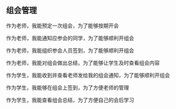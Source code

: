 ## 组会管理

作为老师，我能预定一次组会，为了能够按期开会

作为老师，我能通知应参会的同学，为了能够顺利开组会

作为老师，我能组织参会人员签到，为了能够顺利开组会

作为老师，我能对组会做出总结，为了能够让学生及时查看组会内容

作为学生，我能收到并查看老师发给我的组会通知，为了能够顺利开组会

作为学生，我能够在组会上签到，为了方便老师的管理

作为学生，我能查看组会总结，为了方便自己的会后学习
